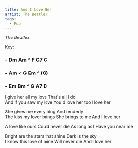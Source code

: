 ```yaml
---
title: And I Love Her
artist: The Beatles
tags: 
  - Pop
---
```

*The Beatles*

Key: 
### - Dm Am ^ F G7 C 
### - Am < G Em ^ (G)
### - Em Bm ^ G A7 D

I give her all my love  That's all I do  
And if you saw my love  You'd love her too  I love her

She gives me everything  And tenderly  
The kiss my lover brings  She brings to me  And I love her

A love like ours  Could never die  As long as I  Have you near me

Bright are the stars that shine  Dark is the sky  
I know this love of mine  Will never die  And I love her
